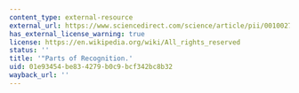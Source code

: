 ```yaml
---
content_type: external-resource
external_url: https://www.sciencedirect.com/science/article/pii/0010027784900222?via%3Dihub
has_external_license_warning: true
license: https://en.wikipedia.org/wiki/All_rights_reserved
status: ''
title: '"Parts of Recognition.'
uid: 01e93454-be83-4279-b0c9-bcf342bc8b32
wayback_url: ''
---
```

